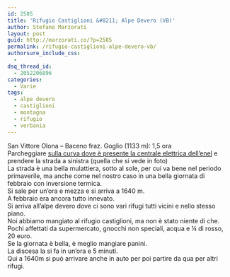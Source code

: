 ```yaml
---
id: 2585
title: 'Rifugio Castiglioni &#8211; Alpe Devero (VB)'
author: Stefano Marzorati
layout: post
guid: http://marzorati.co/?p=2585
permalink: /rifugio-castiglioni-alpe-devero-vb/
authorsure_include_css:
  - 
dsq_thread_id:
  - 2052206896
categories:
  - Varie
tags:
  - alpe devero
  - castiglioni
  - montagna
  - rifugio
  - verbania
---
```

San Vittore Olona &#8211; Baceno fraz. Goglio (1133 m): 1,5 ora  
Parcheggiare <a href="http://goo.gl/maps/qWca" target="_blank">sulla curva dove è presente la centrale elettrica dell’enel</a> e prendere la strada a sinistra (quella che si vede in foto)  
La strada è una bella mulattiera, sotto al sole, per cui va bene nel periodo primaverile, ma anche come nel nostro caso in una bella giornata di febbraio con inversione termica.  
Si sale per un’ora e mezza e si arriva a 1640 m.  
A febbraio era ancora tutto innevato.  
Si arriva all’alpe devero dove ci sono vari rifugi tutti vicini e nello stesso piano.  
Noi abbiamo mangiato al rifugio castiglioni, ma non è stato niente di che.  
Pochi affettati da supermercato, gnocchi non speciali, acqua e ¼ di rosso, 20 euro.  
Se la giornata è bella, è meglio mangiare panini.  
La discesa la si fa in un’ora e 5 minuti.  
Qui a 1640m si può arrivare anche in auto per poi partire da qua per altri rifugi.
